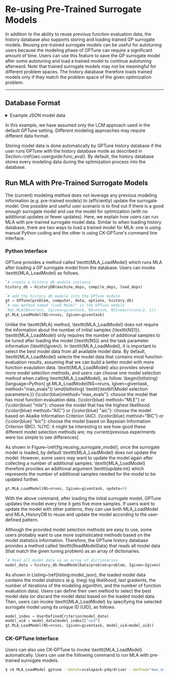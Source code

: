 # Re-using Pre-Trained Surrogate Models

In addition to the ability to reuse previous function evaluation data, the history database also supports storing and loading trained GP surrogate models.
Reusing pre-trained surrogate models can be useful for autotuning users because the modeling phase of GPTune can require a significant amount of time.
Users can use this feature to save the GP surrogate model after some autotuning and load a trained model to continue autotuning afterward.
Note that trained surrogate models may not be meaningful for different problem spaces.
The history database therefore loads trained models only if they match the problem space of the given optimization problem.


---
## Database Format

<details>
<summary>Example JSON model data</summary>
<div markdown="1">
```Json
{
  "name": "scalapack-pdqrdriver",
  "model_data": [
    {
      "hyperparameters": [
        1.0527605312568593,
        1.2715212554472748,
        1.2027294004347358,
        1.0517280135928133,
        1.1546119453408696,
        1.6413469213310425,
        1.5014948881756074,
        1.173993679837753,
        1.0,
        1.0,
        0.0023860485299051046,
        0.7600658732999609,
        0.0023860485299051046,
        0.7600658732999609,
        0.0031522461753559637,
        0.5901041554798607,
        0.14585622912945412,
        0.30551505890586245,
        0.17549255744288955,
        1.0808067485372712
      ],
      "model_stats": {
        "log_likelihood": -3.929220353125104,
        "neg_log_likelihood": 3.929220353125104,
        "gradients": [
          0.010411706436844118,
          0.012425768275627823,
          0.018340984906837037,
          0.01629360938204379,
          0.1079192443019152,
          0.059066991217628824,
          0.15281815815889632,
          0.19917686118958441,
          -0.04909524106806599,
          -0.4823841175020911,
          -12.039883262484398,
          -0.5320359818332572,
          -12.039883262484398,
          -0.5320359818332572,
          -11.431384333937665,
          -0.2983087111862601,
          -0.4503630784220767,
          -0.2074801503943561,
          -5.214696462276302,
          0.17629266890684875
        ],
        "gradients_sum_abs": 44.030296576198346,
        "gradients_average_abs": 2.201514828809917,
        "gradients_hmean_abs": 0.053634902189785866,
        "gradients_gmean_abs": 0.260899623554923,
        "iteration": 82
      },
      "func_eval": [
        "a9012a0a-2a4b-11eb-a97e-c93b9c1adf71",
        "a9012a0b-2a4b-11eb-a97e-c93b9c1adf71",
        "be4f71be-2a4b-11eb-a97e-c93b9c1adf71",
        "be4f71bf-2a4b-11eb-a97e-c93b9c1adf71"
      ],
      "task_parameters": [
        [
          1024,
          1024
        ],
        [
          2048,
          2048
        ]
      ],
      "problem_space": {
        "IS": [
          {
            "lower_bound": 128,
            "upper_bound": 16000,
            "type": "int"
          },
          {
            "lower_bound": 128,
            "upper_bound": 16000,
            "type": "int"
          }
        ],
        "PS": [
          {
            "lower_bound": 1,
            "upper_bound": 16,
            "type": "int"
          },
          {
            "lower_bound": 1,
            "upper_bound": 16,
            "type": "int"
          },
          {
            "lower_bound": 1,
            "upper_bound": 3,
            "type": "int"
          },
          {
            "lower_bound": 0,
            "upper_bound": 3,
            "type": "int"
          }
        ],
        "OS": [
          {
            "lower_bound": -Infinity,
            "upper_bound": Infinity,
            "type": "real"
          }
        ]
      },
      "modeler": "Model_LCM",
      "objective_id": 0,
      "time": {
        "tm_year": 2020,
        "tm_mon": 11,
        "tm_mday": 19,
        "tm_hour": 18,
        "tm_min": 43,
        "tm_sec": 57,
        "tm_wday": 3,
        "tm_yday": 324,
        "tm_isdst": 0
      },
      "uid": "be4f71c0-2a4b-11eb-a97e-c93b9c1adf71"
    }
  ]
}
```
</div>
</details>


In this example, we have assumed only the LCM approach used in the default GPTune setting.
Different modeling approaches may require different data format.

Storing model data is done automatically by GPTune history database if the user runs GPTune with the history database mode as described in Section~\ref{sec:userguide:func_eval}.
By default, the history database stores every modeling data during the optimization process into the database.

## Run MLA with Pre-Trained Surrogate Models

The (current) modeling method does not leverage any previous modeling information (e.g. pre-trained models) to (efficiently) update the surrogate model.
One possible and useful user scenario is to find out if there is a good enough surrogate model and use the model for optimization (with no additional updates or fewer updates).
Here, we explain how users can run MLA with pre-trained surrogate model data.
Similar to when loading history database, there are two ways to load a trained model for MLA: one is using manual Python coding and the other is using CK-GPTune's command line interface.

### Python Interface

GPTune provides a method called \texttt{MLA\_LoadModel} which runs MLA after loading a GP surrogate model from the database.
Users can invoke \texttt{MLA\_LoadModel} as follows.

```Python
`# create a history db module instance
history_db = HistoryDB(machine_deps, compile_deps, load_deps)
```

```Python
`# add the history db module into the GPTune module
gt = GPTune(problem, computer, data, options, history_db)
`# new method named "Load Model" in the GPTune module
`#gt.MLA(NS=nruns, Igiven=giventask, NI=ntask, NS1=max(nruns/2, 1))
gt.MLA_LoadModel(NS=nruns, Igiven=giventask)
```
Unlike the \texttt{MLA} method, \texttt{MLA\_LoadModel} does not require the information about the number of initial samples (\texttt{NS1}).
\texttt{MLA\_LoadModel} only requires the number of additional samples to be tuned after loading the model (\texttt{NS}) and the task parameter information (\texttt{Igiven}).
In \texttt{MLA\_LoadModel}, it is important to select the best model data from all available model data.
By default, \texttt{MLA\_LoadModel} selects the model data that contains most function evaluation results, assuming that we can build a better model with more function evaulation data.
\texttt{MLA\_LoadModel} also provides several more model selection methods, and users can choose one model selection method when calling \texttt{MLA\_LoadModel}, as follow.
\begin{lstlisting}[language=Python]
gt.MLA_LoadModel(NS=nruns, Igiven=giventask, method="max_evals"))
\end{lstlisting}
\textit{\textbf{Model selection parameters:}}
{\color{blue}method="max\_evals"}: choose the model that has most function evaluation data.
{\color{blue} method="MLE"} or {\color{blue} "mle"}: choose the model that has the highest likelihood.
{\color{blue} method="AIC"} or {\color{blue} "aic"}: choose the model based on Akaike Information Criterion (AIC).
{\color{blue} method="BIC"} or {\color{blue} "bic"}: choose the model based on Bayesian Information Criterion (BIC).
%[YC: it might be interesting to see how good these different model selection methods are; my current/previous experiments were too simple to see differences]

As shown in Figure~\ref{fig:reusing_surrogate_model}, once the surrogate model is loaded, by default \texttt{MLA\_LoadModel} does not update the model.
However, some users may want to update the model again after collecting a number of additional samples.
\texttt{MLA\_LoadModel} therefore provides an additional argument \texttt{update:int} which represents the number of additional samples needed for the model to be updated further.

```Python
gt.MLA_LoadModel(NS=nruns, Igiven=giventask, update=5)
```

With the above command, after loading the initial surrogate model, GPTune updates the model every time it gets five more samples.
If users want to update the model with other patterns, they can use both MLA\_LoadModel and MLA\_HistoryDB to reuse and update the model according to the user-defined pattern.

Although the provided model selection methods are easy to use, some users probably want to use more sophisticated methods based on the model statistics information.
Therefore, the GPTune history database provides a method called \texttt{ReadModelData} that reads all model data (that match the given tuning problem) as an array of dictionaries.

```Python
`# Read all model data as an array of dictionaries
model_data = history_db.ReadModelData(problem=problem, Igiven=Igiven)
```

As shown in Listing~\ref{listing:model_json}, the loaded model data contains the model statistics (e.g. (neg) log likelihood, last gradients, the number of iterations of the modeling algorithm, and the number of function evaluation data).
Users can define their own method to select the best model data (or discard the model data) based on the loaded model data.
Then, users can invoke \texttt{MLA\_LoadModel} by specifying the selected surrogate model using its unique ID (UID), as follows.

```Python
model_index = UserDefinedCriterion(model_data)
model_uid = model_data[model_index]["uid"]
gt.MLA_LoadModel(NS=nruns, Igiven=giventask, model_uid=model_uid))
```

### CK-GPTune Interface

Users can also use CK-GPTune to invoke \texttt{MLA\_LoadModel} automatically.
Users can use the following command to run MLA with pre-trained surrogate models.

```Bash
$ ck MLA_LoadModel gptune --bench=scalapack-pdqrdriver --method="max_evals" --nruns=50 --machine=cori --nodes=1 --cores=16
```


